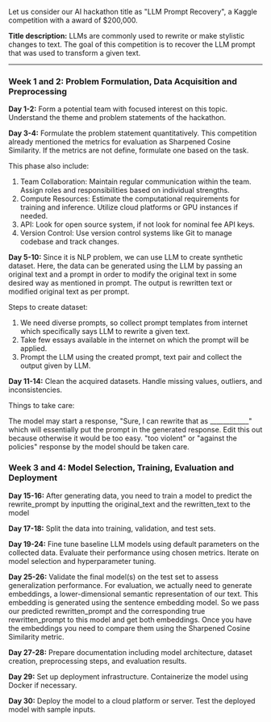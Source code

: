 Let us consider our AI hackathon title as "LLM Prompt Recovery", a Kaggle competition with a award of $200,000. 

**Title description:** LLMs are commonly used to rewrite or make stylistic changes to text. The goal of this competition is to recover the LLM prompt that was used to transform a given text.

-----

### Week 1 and 2: Problem Formulation, Data Acquisition and Preprocessing
**Day 1-2:** Form a potential team with focused interest on this topic. Understand the theme and problem statements of the hackathon. 

**Day 3-4:** Formulate the problem statement quantitatively. This competition already mentioned the metrics for evaluation as  Sharpened Cosine Similarity. If the metrics are not define, formulate one based on the task.

This phase also include: 

1. Team Collaboration: Maintain regular communication within the team. Assign roles and responsibilities based on individual strengths.
2. Compute Resources: Estimate the computational requirements for training and inference. Utilize cloud platforms or GPU instances if needed.
3. API: Look for open source system, if not look for nominal fee API keys.
4. Version Control: Use version control systems like Git to manage codebase and track changes.

**Day 5-10:** Since it is NLP problem, we can use LLM to create synthetic dataset. Here, the data can be generated using the LLM by passing an original text and a prompt in order to modify the original text in some desired way as mentioned in prompt. The output is rewritten text or modified original text as per prompt.

Steps to create dataset:
1. We need diverse prompts, so collect prompt templates from internet which specifically says LLM to rewrite a given text.
2. Take few essays available in the internet on which the prompt will be applied. 
3. Prompt the LLM using the created prompt, text pair and collect the output given by LLM. 

**Day 11-14:** Clean the acquired datasets. Handle missing values, outliers, and inconsistencies. 

Things to take care:

The model may start a response, "Sure, I can rewrite that as ____________" which will essentially put the prompt in the generated response. Edit this out because otherwise it would be too easy.
 "too violent" or "against the policies" response by the model should be taken care. 

### Week 3 and 4: Model Selection, Training, Evaluation and Deployment
**Day 15-16:** After generating data, you need to train a model to predict the rewrite_prompt by inputting the original_text and the rewritten_text to the model

**Day 17-18:** Split the data into training, validation, and test sets. 

**Day 19-24:** Fine tune baseline LLM models using default parameters on the collected data. Evaluate their performance using chosen metrics. Iterate on model selection and hyperparameter tuning.

**Day 25-26:** Validate the final model(s) on the test set to assess generalization performance.
For evaluation, we actually need to generate embeddings, a lower-dimensional semantic representation of our text. This embedding is generated using the sentence embedding model. So we pass our predicted rewritten_prompt and the corresponding true rewritten_prompt to this model and get both embeddings. Once you have the embeddings you need to compare them using the Sharpened Cosine Similarity metric.

**Day 27-28:** Prepare documentation including model architecture, dataset creation, preprocessing steps, and evaluation results.

**Day 29:** Set up deployment infrastructure. Containerize the model using Docker if necessary.

**Day 30:** Deploy the model to a cloud platform or server. Test the deployed model with sample inputs.
